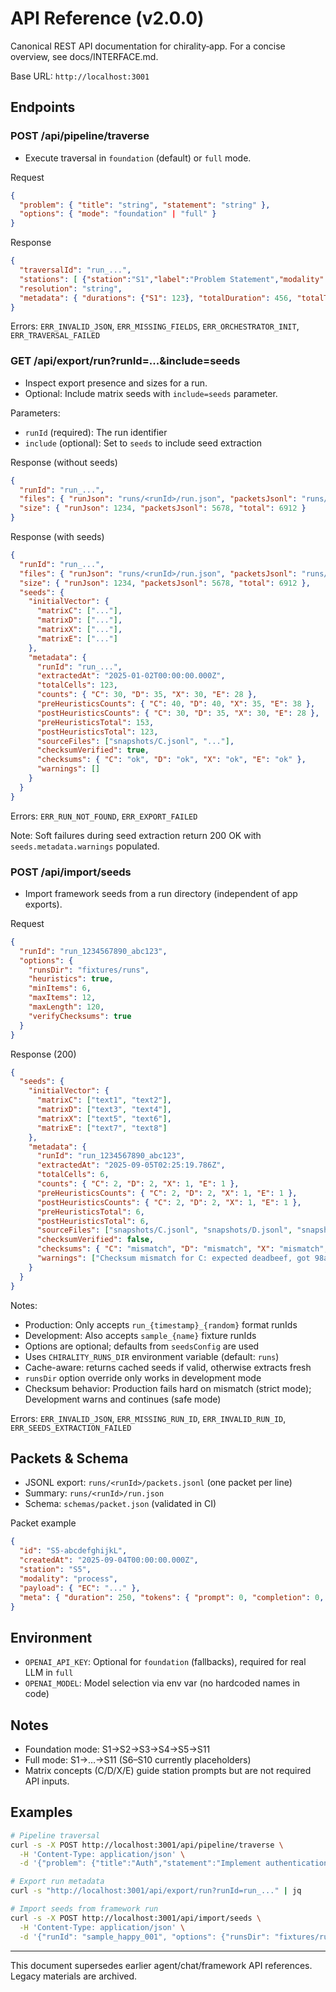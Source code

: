 # API Reference (v2.0.0)

Canonical REST API documentation for chirality‑app. For a concise overview, see docs/INTERFACE.md.

Base URL: `http://localhost:3001`

## Endpoints

### POST /api/pipeline/traverse
- Execute traversal in `foundation` (default) or `full` mode.

Request
```json
{
  "problem": { "title": "string", "statement": "string" },
  "options": { "mode": "foundation" | "full" }
}
```

Response
```json
{
  "traversalId": "run_...",
  "stations": [ {"station":"S1","label":"Problem Statement","modality":"problem","operation":"J"} ],
  "resolution": "string",
  "metadata": { "durations": {"S1": 123}, "totalDuration": 456, "totalTokens": 0 }
}
```

Errors: `ERR_INVALID_JSON`, `ERR_MISSING_FIELDS`, `ERR_ORCHESTRATOR_INIT`, `ERR_TRAVERSAL_FAILED`

### GET /api/export/run?runId=...&include=seeds
- Inspect export presence and sizes for a run.
- Optional: Include matrix seeds with `include=seeds` parameter.

Parameters:
- `runId` (required): The run identifier
- `include` (optional): Set to `seeds` to include seed extraction

Response (without seeds)
```json
{
  "runId": "run_...",
  "files": { "runJson": "runs/<runId>/run.json", "packetsJsonl": "runs/<runId>/packets.jsonl" },
  "size": { "runJson": 1234, "packetsJsonl": 5678, "total": 6912 }
}
```

Response (with seeds)
```json
{
  "runId": "run_...",
  "files": { "runJson": "runs/<runId>/run.json", "packetsJsonl": "runs/<runId>/packets.jsonl" },
  "size": { "runJson": 1234, "packetsJsonl": 5678, "total": 6912 },
  "seeds": {
    "initialVector": {
      "matrixC": ["..."],
      "matrixD": ["..."],
      "matrixX": ["..."],
      "matrixE": ["..."]
    },
    "metadata": {
      "runId": "run_...",
      "extractedAt": "2025-01-02T00:00:00.000Z",
      "totalCells": 123,
      "counts": { "C": 30, "D": 35, "X": 30, "E": 28 },
      "preHeuristicsCounts": { "C": 40, "D": 40, "X": 35, "E": 38 },
      "postHeuristicsCounts": { "C": 30, "D": 35, "X": 30, "E": 28 },
      "preHeuristicsTotal": 153,
      "postHeuristicsTotal": 123,
      "sourceFiles": ["snapshots/C.jsonl", "..."],
      "checksumVerified": true,
      "checksums": { "C": "ok", "D": "ok", "X": "ok", "E": "ok" },
      "warnings": []
    }
  }
}
```

Errors: `ERR_RUN_NOT_FOUND`, `ERR_EXPORT_FAILED`

Note: Soft failures during seed extraction return 200 OK with `seeds.metadata.warnings` populated.

### POST /api/import/seeds
- Import framework seeds from a run directory (independent of app exports).

Request
```json
{
  "runId": "run_1234567890_abc123",
  "options": {
    "runsDir": "fixtures/runs",
    "heuristics": true,
    "minItems": 6,
    "maxItems": 12,
    "maxLength": 120,
    "verifyChecksums": true
  }
}
```

Response (200)
```json
{
  "seeds": {
    "initialVector": {
      "matrixC": ["text1", "text2"],
      "matrixD": ["text3", "text4"],
      "matrixX": ["text5", "text6"],
      "matrixE": ["text7", "text8"]
    },
    "metadata": {
      "runId": "run_1234567890_abc123",
      "extractedAt": "2025-09-05T02:25:19.786Z",
      "totalCells": 6,
      "counts": { "C": 2, "D": 2, "X": 1, "E": 1 },
      "preHeuristicsCounts": { "C": 2, "D": 2, "X": 1, "E": 1 },
      "postHeuristicsCounts": { "C": 2, "D": 2, "X": 1, "E": 1 },
      "preHeuristicsTotal": 6,
      "postHeuristicsTotal": 6,
      "sourceFiles": ["snapshots/C.jsonl", "snapshots/D.jsonl", "snapshots/X.jsonl", "snapshots/E.jsonl"],
      "checksumVerified": false,
      "checksums": { "C": "mismatch", "D": "mismatch", "X": "mismatch", "E": "mismatch" },
      "warnings": ["Checksum mismatch for C: expected deadbeef, got 98ab..."]
    }
  }
}
```

Notes:
- Production: Only accepts `run_{timestamp}_{random}` format runIds
- Development: Also accepts `sample_{name}` fixture runIds
- Options are optional; defaults from `seedsConfig` are used
- Uses `CHIRALITY_RUNS_DIR` environment variable (default: `runs`)
- Cache-aware: returns cached seeds if valid, otherwise extracts fresh
- `runsDir` option override only works in development mode
- Checksum behavior: Production fails hard on mismatch (strict mode); Development warns and continues (safe mode)

Errors: `ERR_INVALID_JSON`, `ERR_MISSING_RUN_ID`, `ERR_INVALID_RUN_ID`, `ERR_SEEDS_EXTRACTION_FAILED`

## Packets & Schema

- JSONL export: `runs/<runId>/packets.jsonl` (one packet per line)
- Summary: `runs/<runId>/run.json`
- Schema: `schemas/packet.json` (validated in CI)

Packet example
```json
{
  "id": "S5-abcdefghijkL",
  "createdAt": "2025-09-04T00:00:00.000Z",
  "station": "S5",
  "modality": "process",
  "payload": { "EC": "..." },
  "meta": { "duration": 250, "tokens": { "prompt": 0, "completion": 0, "total": 0 } }
}
```

## Environment

- `OPENAI_API_KEY`: Optional for `foundation` (fallbacks), required for real LLM in `full`
- `OPENAI_MODEL`: Model selection via env var (no hardcoded names in code)

## Notes

- Foundation mode: S1→S2→S3→S4→S5→S11
- Full mode: S1→…→S11 (S6–S10 currently placeholders)
- Matrix concepts (C/D/X/E) guide station prompts but are not required API inputs.

## Examples

```bash
# Pipeline traversal
curl -s -X POST http://localhost:3001/api/pipeline/traverse \
  -H 'Content-Type: application/json' \
  -d '{"problem": {"title":"Auth","statement":"Implement authentication"}}'

# Export run metadata
curl -s "http://localhost:3001/api/export/run?runId=run_..." | jq

# Import seeds from framework run
curl -s -X POST http://localhost:3001/api/import/seeds \
  -H 'Content-Type: application/json' \
  -d '{"runId": "sample_happy_001", "options": {"runsDir": "fixtures/runs"}}' | jq
```

---

This document supersedes earlier agent/chat/framework API references. Legacy materials are archived.
